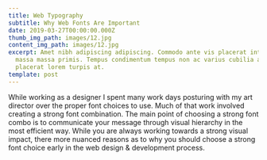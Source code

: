 ```yaml
---
title: Web Typography
subtitle: Why Web Fonts Are Important
date: 2019-03-27T00:00:00.000Z
thumb_img_path: images/12.jpg
content_img_path: images/12.jpg
excerpt: Amet nibh adipiscing adipiscing. Commodo ante vis placerat interdum
  massa massa primis. Tempus condimentum tempus non ac varius cubilia adipiscing
  placerat lorem turpis at.
template: post
---
```

While working as a designer I spent many work days posturing with my art director over the proper font choices to use. Much of that work involved creating a strong font combination. The main point of choosing a strong font combo is to communicate your message through visual hierarchy in the most efficient way. While you are always working towards a strong visual impact, there more nuanced reasons as to why you should choose a strong font choice early in the web design & development process.
